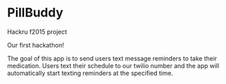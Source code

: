 # PillBuddy
Hackru f2015 project

Our first hackathon! 

The goal of this app is to send users text message reminders to take their medication. Users text their schedule to our twilio number and the app will automatically start texting reminders at the specified time. 
